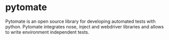 pytomate
========

Pytomate is an open source library for developing automated tests with python. Pytomate integrates nose, inject and webdriver libraries and allows to write environment independent tests.
